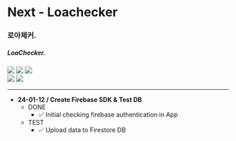 # Next - Loachecker

### 로아체커.

##### LoaChecker.

<img src="https://img.shields.io/badge/Next.js-000?style=flat-square&logo=nextdotjs&logoColor=white"/> <img src="https://img.shields.io/badge/TypeScript-3178C6?style=flat-square&logo=typescript&logoColor=white"/> <img src="https://img.shields.io/badge/Tailwind CSS-06B6D4?style=flat-square&logo=tailwindcss&logoColor=white"/>  
<img src="https://img.shields.io/badge/Firebase-FFCA28?style=flat-square&logo=firebase&logoColor=white"/> <img src="https://img.shields.io/badge/React Hook Form-EC5990?style=flat-square&logo=reacthookform&logoColor=white"/>

---

- **24-01-12 / Create Firebase SDK & Test DB**
  - DONE
    - ✅ Initial checking firebase authentication in App
  - TEST
    - ✅ Upload data to Firestore DB
